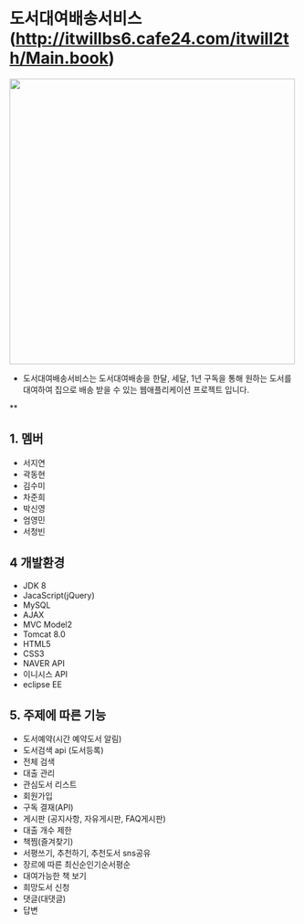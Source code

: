 # 도서대여배송서비스(http://itwillbs6.cafe24.com/itwill2th/Main.book)

<img src="https://user-images.githubusercontent.com/72728986/107335170-f2095c00-6afa-11eb-8105-6395c71a6e20.gif" width="500">
   
* 도서대여배송서비스는 도서대여배송을 한달, 세달, 1년 구독을 통해 원하는 도서를 대여하여 집으로 배송 받을 수 있는 웹애플리케이션 프로젝트 입니다.

**

## 1. 멤버
* 서지연 
* 곽동현 
* 김수미 
* 차준희 
* 박신영 
* 엄영민 
* 서청빈

## 4 개발환경 
* JDK 8
* JacaScript(jQuery)
* MySQL
* AJAX
* MVC Model2
* Tomcat 8.0
* HTML5 
* CSS3 
* NAVER API
* 이니시스 API
* eclipse EE

## 5. 주제에 따른 기능
* 도서예약(시간 예약도서 알림)
* 도서검색 api (도서등록)
* 전체 검색
* 대출 관리
* 관심도서 리스트
* 회원가입
* 구독 결재(API)
* 게시판 (공지사항, 자유게시판, FAQ게시판)
* 대출 개수 제한
* 책찜(즐겨찾기)
* 서평쓰기, 추천하기, 추천도서 sns공유
* 장르에 따른 최신순인기순서평순
* 대여가능한 책 보기
* 희망도서 신청
* 댓글(대댓글)
* 답변


